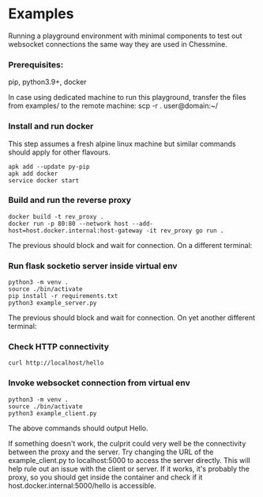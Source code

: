 # Examples

Running a playground environment with minimal components to test out websocket connections the same way they are used in Chessmine.

### Prerequisites:

pip, python3.9+, docker

In case using dedicated machine to run this playground, transfer the files from examples/ to the remote machine:
scp -r . user@domain:~/

### Install and run docker

This step assumes a fresh alpine linux machine but similar commands should apply for other flavours.

```
apk add --update py-pip
apk add docker
service docker start
```
### Build and run the reverse proxy
```
docker build -t rev_proxy .
docker run -p 80:80 --network host --add-host=host.docker.internal:host-gateway -it rev_proxy go run .
```

The previous should block and wait for connection. On a different terminal:

### Run flask socketio server inside virtual env
```
python3 -m venv .
source ./bin/activate
pip install -r requirements.txt
python3 example_server.py
```

The previous should block and wait for connection. On yet another different terminal:

### Check HTTP connectivity
```
curl http://localhost/hello
```

### Invoke websocket connection from virtual env
```
python3 -m venv .
source ./bin/activate
python3 example_client.py
```

The above commands should output Hello.

If something doesn't work, the culprit could very well be the connectivity between the proxy and the server.
Try changing the URL of the example_client.py to localhost:5000 to access the server directly. This will help
rule out an issue with the client or server. If it works, it's probably the proxy, so you should get inside the
container and check if it host.docker.internal:5000/hello is accessible.